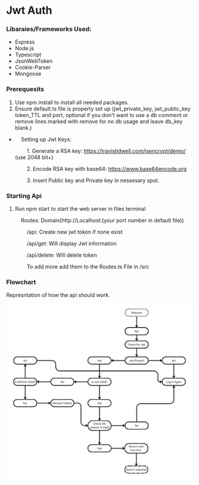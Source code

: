 # Jwt Auth

### Libaraies/Frameworks Used:

- Express
- Node.js
- Typescript
- JsonWebToken
- Cookie-Parser
- Mongoose

### Prerequesits

1. Use npm install to install all needed packages.
2. Ensure default.ts file is property set up (jwt_private_key, jwt_public_key token_TTL and port, optional if you don't want to use a db comment or remove lines marked with remove for no db usage and leave db_key blank.)

- &nbsp;&nbsp;&nbsp;&nbsp;Setting up Jwt Keys:

  &nbsp;&nbsp;&nbsp;&nbsp;&nbsp;&nbsp;&nbsp;&nbsp;1. Generate a RSA key: https://travistidwell.com/jsencrypt/demo/ (use 2048 bit+)

  &nbsp;&nbsp;&nbsp;&nbsp;&nbsp;&nbsp;&nbsp;&nbsp;2. Encode RSA key with base64: https://www.base64encode.org

  &nbsp;&nbsp;&nbsp;&nbsp;&nbsp;&nbsp;&nbsp;&nbsp;3. Insert Public key and Private key in nessesary spot.

### Starting Api

1. Run npm start to start the web server in files terminal

   &nbsp;&nbsp;&nbsp;&nbsp;Routes: Domain(http://Localhost:(your port number in default file))

   &nbsp;&nbsp;&nbsp;&nbsp;&nbsp;&nbsp;&nbsp;&nbsp;/api: Create new jwt token if none exist

   &nbsp;&nbsp;&nbsp;&nbsp;&nbsp;&nbsp;&nbsp;&nbsp;/api/get: Will display Jwt information

   &nbsp;&nbsp;&nbsp;&nbsp;&nbsp;&nbsp;&nbsp;&nbsp;/api/delete: Will delete token

   &nbsp;&nbsp;&nbsp;&nbsp;&nbsp;&nbsp;&nbsp;&nbsp;To add more add them to the Routes.ts File in /src

### Flowchart

Represntation of how the api should work.

!["FlowChart"](Assests/Flowchart.jpeg "Flowchart")
